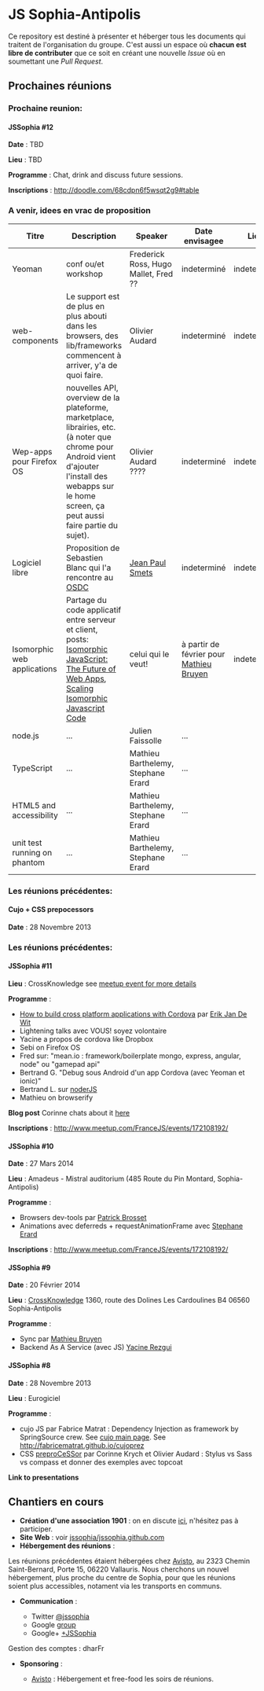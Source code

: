 JS Sophia-Antipolis
===================

Ce repository est destiné à présenter et héberger tous les documents qui traitent de l'organisation du groupe. 
C'est aussi un espace où **chacun est libre de contributer** que ce soit en créant une nouvelle _Issue_ où en soumettant une _Pull Request_.


Prochaines réunions
-----------------

### Prochaine reunion: 

#### JSSophia #12

**Date** : TBD

**Lieu** : TBD

**Programme** : Chat, drink and discuss future sessions.

**Inscriptions** : http://doodle.com/68cdpn6f5wsqt2g9#table
 

### A venir, idees en vrac de proposition


| Titre        | Description           | Speaker  | Date envisagee | Lieu |
| ------------- |-------------| -----|-----|-----|
| Yeoman |conf ou/et workshop | Frederick Ross, Hugo Mallet, Fred ?? | indeterminé |indeterminé |
| web-components | Le support est de plus en plus abouti dans les browsers, des lib/frameworks commencent à arriver, y'a de quoi faire.| Olivier Audard | indeterminé |indeterminé |
| Wep-apps pour Firefox OS | nouvelles API, overview de la plateforme, marketplace, librairies, etc. (à noter que chrome pour Android vient d'ajouter l'install des webapps sur le home screen, ça peut aussi faire partie du sujet).| Olivier Audard ????  | indeterminé |indeterminé |
| Logiciel libre| Proposition de Sebastien Blanc qui l'a rencontre au [OSDC](http://osdc.fr/) | [Jean Paul Smets](http://10ans.dysruptiv.org/p/jean-paul-smets-ceo-nexedi.html)|indeterminé|indeterminé|
| Isomorphic web applications | Partage du code applicatif entre serveur et client, posts: [Isomorphic JavaScript: The Future of Web Apps](http://nerds.airbnb.com/isomorphic-javascript-future-web-apps/), [Scaling Isomorphic Javascript Code](http://blog.nodejitsu.com/scaling-isomorphic-javascript-code) | celui qui le veut! | à partir de février pour [Mathieu Bruyen](https://twitter.com/mathbruyen) |indeterminé| 
| node.js | ... | Julien Faissolle | ...| 
| TypeScript | ... | Mathieu Barthelemy, Stephane Erard| ...| 
| HTML5 and accessibility | ... | Mathieu Barthelemy, Stephane Erard| ...| 
| unit test running on phantom | ... | Mathieu Barthelemy, Stephane Erard| ...| 


### Les réunions précédentes: 
#### Cujo + CSS prepocessors
**Date** : 28 Novembre 2013

### Les réunions précédentes: 

#### JSSophia #11

**Lieu** : CrossKnowledge see [meetup event for more details](http://www.meetup.com/FranceJS/events/182593512/?a=cr1_grp&rv=cr1&_af_eid=182593512&_af=event)

**Programme** : 

 - [How to build cross platform applications with Cordova](https://gist.github.com/edewit/6a19ccf0cfb845f6c849) par [Erik Jan De Wit](https://github.com/edewit)
 - Lightening talks avec VOUS! soyez volontaire
 - Yacine a propos de cordova like Dropbox
 - Sebi on Firefox OS
 - Fred sur: "mean.io : framework/boilerplate mongo, express, angular, node" ou "gamepad api"
 - Bertrand G. "Debug sous Android d'un app Cordova (avec Yeoman et ionic)"
 - Bertrand L. sur [noderJS](http://noder-js.ariatemplates.com/)
 - Mathieu on browserify 
 
**Blog post**
Corinne chats about it [here](http://corinnekrych.blogspot.fr/2014/05/mobile-and-lightening-talks-at-jssophia.html)

**Inscriptions** : http://www.meetup.com/FranceJS/events/172108192/

#### JSSophia #10

**Date** : 27 Mars 2014

**Lieu** : Amadeus - Mistral auditorium (485 Route du Pin Montard, Sophia-Antipolis)

**Programme** : 

 - Browsers dev-tools par [Patrick Brosset](https://github.com/captainbrosset)
 - Animations avec deferreds + requestAnimationFrame avec [Stephane Erard](https://github.com/stephaneerard)

**Inscriptions** : http://www.meetup.com/FranceJS/events/172108192/

#### JSSophia #9

**Date** : 20 Février 2014

**Lieu** : [CrossKnowledge](https://maps.google.fr/maps/ms?ie=UTF8&oe=UTF8&msa=0&msid=213516934606572649154.0004b250ffc74c0b7e5bc&dg=feature) 
1360, route des Dolines 
Les Cardoulines B4
06560 Sophia-Antipolis

**Programme** : 

 - Sync par [Mathieu Bruyen](https://twitter.com/mathbruyen) 
 - Backend As A Service (avec JS) [Yacine Rezgui](https://github.com/yrezgui)

#### JSSophia #8

**Date** : 28 Novembre 2013

**Lieu** : Eurogiciel

**Programme** : 

 - cujo JS par Fabrice Matrat : Dependency Injection as framework by SpringSource crew. See [cujo main page](http://cujojs.com/). See http://fabricematrat.github.io/cujoprez
 - CSS [preproCeSSor](http://corinnekrych.github.io/preproCeSSor) par Corinne Krych et Olivier Audard : Stylus vs Sass vs compass et donner des exemples avec topcoat

**Link to presentations**

Chantiers en cours
------------------

 - **Création d'une association 1901** : on en discute [ici](https://github.com/jssophia/organisation/issues/1), n'hésitez pas à participer.
 - **Site Web** : voir [jssophia/jssophia.github.com](https://github.com/jssophia/jssophia.github.com)
 - **Hébergement des réunions** : 

Les réunions précédentes étaient hébergées chez [Avisto](http://www.avisto.com), au 2323 Chemin Saint-Bernard, Porte 15, 06220 Vallauris. Nous cherchons un nouvel hébergement, plus proche du centre de Sophia, pour que les réunions soient plus accessibles, notament via les transports en communs. 

 - **Communication** :

   - Twitter [@jssophia](https://twitter.com/jssophia)
   - Google [group](http://groups.google.com/group/jssophia)
   - Google+ [+JSSophia](https://plus.google.com/u/0/b/114956544048074189590)

Gestion des comptes : dharFr

 - **Sponsoring** :
 
   - [Avisto](http://www.avisto.com) : Hébergement et free-food les soirs de réunions. 
